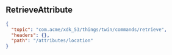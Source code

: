## RetrieveAttribute

```json
{
  "topic": "com.acme/xdk_53/things/twin/commands/retrieve",
  "headers": {},
  "path": "/attributes/location"
}
```
